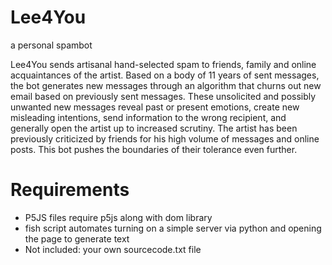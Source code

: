 # Lee4You
a personal spambot

Lee4You sends artisanal hand-selected spam to friends, family and online acquaintances of the artist. Based on a body of 11 years of sent messages, the bot generates new messages through an algorithm that churns out new email based on previously sent messages. These unsolicited and possibly unwanted new messages reveal past or present emotions, create new misleading intentions, send information to the wrong recipient, and generally open the artist up to increased scrutiny. The artist has been previously criticized by friends for his high volume of messages and online posts. This bot pushes the boundaries of their tolerance even further.

# Requirements

* P5JS files require p5js along with dom library
* fish script automates turning on a simple server via python and opening the page to generate text
* Not included: your own sourcecode.txt file
